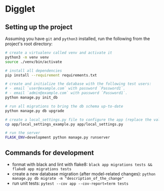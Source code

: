 # Digglet

## Setting up the project

Assuming you have `git` and `python3` installed, run the following from the project's root directory:

```bash
# create a virtualenv called venv and activate it
python3 -m venv venv
source ./venv/bin/activate

# install all dependencies
pip install --requirement requirements.txt

# create and initialize the database with the following test users:
# - email `user@example.com` with password `Password1`.
# - email `admin@example.com` with password `Password1`.
python manage.py init_db

# run all migrations to bring the db schema up-to-date
python manage.py db upgrade

# create a local_settings.py file to configure the app (replace the values)
cp app/local_settings_example.py app/local_settings.py

# run the server
FLASK_ENV=development python manage.py runserver
```

## Commands for development

* format with black and lint with flake8: `black app migrations tests && flake8 app migrations tests`
* create a new database migration (after model-related changes): `python manage.py db migrate -m "description_of_the_change"`
* run unit tests: `pytest --cov app --cov-report=term tests`
